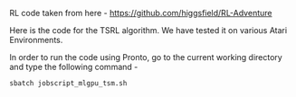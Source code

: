 RL code taken from here - https://github.com/higgsfield/RL-Adventure

Here is the code for the TSRL algorithm. We have tested it on various Atari Environments.

In order to run the code using Pronto, go to the current working directory and type the following command - 

```
sbatch jobscript_mlgpu_tsm.sh
```
